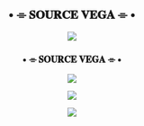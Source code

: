 <h2 align="center">
 • ⌯ 𝐒𝐎𝐔𝐑𝐂𝐄 𝐕𝐄𝐆𝐀 ⌯ •
</h2>

<p align="center">
  <img src="https://te.legra.ph/file/37d163a2f75e0d3b403d6.jpg">
</p>

<h3 align="center">
     • ⌯ 𝐒𝐎𝐔𝐑𝐂𝐄 𝐕𝐄𝐆𝐀 ⌯ •
</h3>

<p align="center">
<a href="https://telegram.me/DEV_ADRENALEN"><img src="https://img.shields.io/badge/-DEV%20SuoRce-blue.svg?style=for-the-badge&logo=Telegram"></a>
</p>

<p align="center">
<a href="https://telegram.me/WA_ADRENALEN"><img src="https://img.shields.io/badge/-Support%20Group-blue.svg?style=for-the-badge&logo=Telegram"></a>
</p>

<p align="center">
<a href="https://telegram.me/BAR_ADRENALEN"><img src="https://img.shields.io/badge/-Support%20Channel-blue.svg?style=for-the-badge&logo=Telegram"></a>
</p
